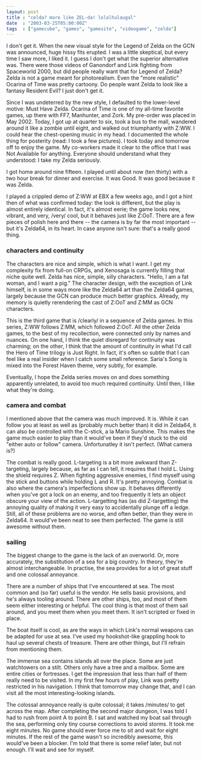 ```yaml
---
layout: post
title : "celda? more like ZEL-da! lololhulaugal"
date  : "2003-03-25T05:00:00Z"
tags  : ["gamecube", "games", "gamesite", "videogame", "zelda"]
---
```

I don't get it.  When the new visual style for the Legend of Zelda on the GCN was announced, huge hissy fits erupted.  I was a little skeptical, but every time I saw more, I liked it.  I guess I don't get what the superior alternative was.  There were those videos of Ganondorf and Link fighting from Spaceworld 2000, but did people really want that for Legend of Zelda?  Zelda is not a game meant for photorealism.  Even the "more realistic" Ocarina of Time was pretty cartoony.  Do people want Zelda to look like a fantasy Resident Evil?  I just don't get it.

Since I was undeterred by the new style, I defaulted to the lower-level motive: Must Have Zelda.  Ocarina of Time is one of my all-time favorite games, up there with FF7, Manhunter, and Zork.  My pre-order was placed in May 2002. Today, I got up at quarter to six, took a bus to the mall, wandered around it like a zombie until eight, and walked out triumphantly with Z:WW.  I could hear the chest-opening music in my head.  I documented the whole thing for posterity (read: I took a few pictures).  I took today and tomorrow off to enjoy the game.  My co-workers made it clear to the office that I was Not Available for anything.  Everyone should understand what they understood: I take my Zelda seriously.

I got home around nine fifteen.  I played until about now (ten thirty) with a two hour break for dinner and exercise.  It was Good.  It was good because it was Zelda.

I played a crippled demo of Z:WW at EBX a few weeks ago, and I got a hint then of what was confirmed today:  the look is different, but the play is almost entirely identical.  In fact, it's almost eerie;  the game looks new, vibrant, and very, /very/ cool, but it behaves just like Z:OoT.  There are a few pieces of polish here and there -- the camera is by far the most important -- but it's Zelda64, in its heart.  In case anyone isn't sure: that's a really good thing.


### characters and continuity



The characters are nice and simple, which is what I want.  I get my complexity fix from full-on CRPGs, and Xenosaga is currently filling that niche quite well.  Zelda has nice, simple, silly characters.  "Hello, I am a fat woman, and I want a pig."  The character design, with the exception of Link himself, is in some ways more like the Zelda64 art than the Zelda64 games, largely because the GCN can produce much better graphics.  Already, my memory is quietly rerendering the cast of Z:OoT and Z:MM as GCN characters.

This is the third game that is /clearly/ in a sequence of Zelda games.  In this series, Z:WW follows Z:MM, which followed Z:OoT.  All the other Zelda games, to the best of my recollection, were connected only by names and nuances.  On one hand, I think the quiet disregard for continuity was charming; on the other, I think that the amount of continuity in what I'd call the Hero of Time trilogy is Just Right.  In fact, it's often so subtle that I can feel like a real insider when I catch some small reference.  Saria's Song is mixed into the Forest Haven theme, very subtly, for example.

Eventually, I hope the Zelda series moves on and does something apparently unrelated, to avoid too much required continuity.  Until then, I like what they're doing.


### camera and combat



I mentioned above that the camera was much improved.  It is.  While it can follow you at least as well as (probably much better than) it did in Zelda64, it can also be controlled with the C-stick, a la Mario Sunshine.  This makes the game much easier to play than it would've been if they'd stuck to the old "either auto or follow" camera.  Unfortunatley it isn't perfect.  (What camera is?)

The combat is really good.  L-targeting is a bit more awkward than Z-targeting, largely because, as far as I can tell, it requires that I hold L.  Using the shield requires Z.  When fighting aggressive enemies, I find myself using the stick and buttons while holding L and R.  It's pretty annoying.  Combat is also where the camera's imperfections show up.  It behaves differently when you've got a lock on an enemy, and too frequently it lets an object obscure your view of the action.  L-targetting has (as did Z-targetting) the annoying quality of making it very easy to accidentally plunge off a ledge.  Still, all of these problems are no worse, and often better, than they were in Zelda64. It would've been neat to see them perfected.  The game is still awesome without them.


### sailing



The biggest change to the game is the lack of an overworld.  Or, more accurately, the substitution of a sea for a big country.  In theory, they're almost interchangeable.  In practise, the sea provides for a lot of great stuff and one colossal annoyance.

There are a number of ships that I've encountered at sea.  The most common and (so far) useful is the vendor.  He sells basic provisions, and he's always tooling around.  There are other ships, too, and most of them seem either interesting or helpful.  The cool thing is that most of them sail around, and you meet them when you meet them.  It isn't scripted or fixed in place.

The boat itself is cool, as are the ways in which Link's normal weapons can be adapted for use at sea.  I've used my hookshot-like grappling hook to haul up several chests of treasure.  There are other things, but I'll refrain from mentioning them.

The immense sea contains islands all over the place.  Some are just watchtowers on a stilt.  Others only have a tree and a mailbox.  Some are entire cities or fortresses.  I get the impression that less than half of them really need to be visited.  In my first few hours of play, Link was pretty restricted in his navigation.  I think that tomorrow may change that, and I can visit all the most interesting-looking islands.

The colossal annoyance really is quite colossal;  it takes /minutes/ to get across the map.  After completing the second major dungeon, I was told I had to rush from point A to point B.  I sat and watched my boat sail through the sea, performing only tiny course corrections to avoid storms.  It took me eight minutes.  No game should ever force me to sit and wait for eight minutes. If the rest of the game wasn't so incredibly awesome, this would've been a blocker.  I'm told that there is some relief later, but not enough.  I'll wait and see for myself.

